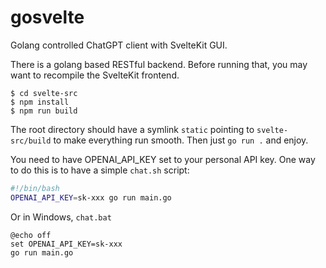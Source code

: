 # gosvelte

Golang controlled ChatGPT client with SvelteKit GUI.

There is a golang based RESTful backend. Before running that, you may want to
recompile the SvelteKit frontend.

```
$ cd svelte-src
$ npm install
$ npm run build
```

The root directory should have a symlink `static` pointing to
`svelte-src/build` to make everything run smooth. Then just `go run .` and
enjoy.

You need to have OPENAI_API_KEY set to your personal API key. One way to do
this is to have a simple `chat.sh` script:

```bash
#!/bin/bash
OPENAI_API_KEY=sk-xxx go run main.go
```

Or in Windows, `chat.bat`

```
@echo off
set OPENAI_API_KEY=sk-xxx
go run main.go
```